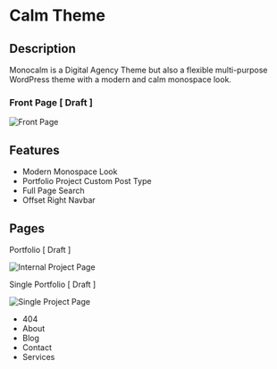 # Calm Theme 

## Description

Monocalm is a Digital Agency Theme but also a flexible multi-purpose WordPress theme with a modern and calm monospace look.

### Front Page [ Draft ]

![Front Page](https://user-images.githubusercontent.com/55370617/107874599-9e7d8080-6ef5-11eb-986b-6c0cc5b48497.png "monocalm")

## Features

- Modern Monospace Look
- Portfolio Project Custom Post Type
- Full Page Search
- Offset Right Navbar

## Pages

Portfolio [ Draft ]

![Internal Project Page](https://user-images.githubusercontent.com/55370617/107874662-f5835580-6ef5-11eb-8683-90654664514a.png "portfolio")

Single Portfolio [ Draft ]

![Single Project Page](https://user-images.githubusercontent.com/55370617/107874667-f9af7300-6ef5-11eb-9f3a-c635f5fb26c9.png "internal-portfolio")

- 404
- About
- Blog
- Contact
- Services
